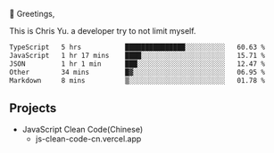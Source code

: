 👋 Greetings, 

This is Chris Yu. a developer try to not limit myself. 


<!--START_SECTION:waka-->

```txt
TypeScript   5 hrs           ███████████████░░░░░░░░░░   60.63 %
JavaScript   1 hr 17 mins    ████░░░░░░░░░░░░░░░░░░░░░   15.71 %
JSON         1 hr 1 min      ███░░░░░░░░░░░░░░░░░░░░░░   12.47 %
Other        34 mins         █▓░░░░░░░░░░░░░░░░░░░░░░░   06.95 %
Markdown     8 mins          ▒░░░░░░░░░░░░░░░░░░░░░░░░   01.78 %
```

<!--END_SECTION:waka-->

## Projects 

- JavaScript Clean Code(Chinese)
  * js-clean-code-cn.vercel.app
